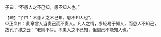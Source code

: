 子曰：“不患人之不己知，患不知人也。”
	
【疏】“子曰：不患人之不己知，患不知人也”。   
○正义曰：此章言人当责己而不责人。凡人之情，多轻易于知人，而患人不知己，故孔子抑之云：“我则不耳。不患人之不己知，但患己不能知人也。”